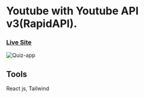 # Youtube with Youtube API v3(RapidAPI).
### [Live Site](https://polite-quokka-3912a6.netlify.app)
![Quiz-app](https://i.ibb.co/V3mpvyB/Screenshot-27.png)


## Tools
React js, Tailwind
